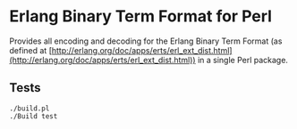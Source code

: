 Erlang Binary Term Format for Perl
==================================

Provides all encoding and decoding for the Erlang Binary Term Format
(as defined at [http://erlang.org/doc/apps/erts/erl_ext_dist.html](http://erlang.org/doc/apps/erts/erl_ext_dist.html))
in a single Perl package.

Tests
-----

    ./build.pl
    ./Build test

